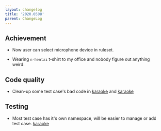```yaml
---
layout: changelog
title: '2020.0508'
parent: ChangeLog
---
```


## Achievement

- Now user can select microphone device in ruleset.

- Wearing `n-hentai` t-shirt to my office and nobody figure out anything weird.

## Code quality

- Clean-up some test case's bad code in [karaoke](#82@andy840119) and [karaoke](#80@andy840119)

## Testing

- Most test case has it's own namespace, will be easier to manage or add test case. [karaoke](#65@andy840119)